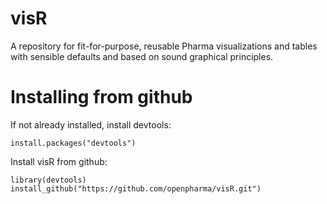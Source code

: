 # visR

A repository for fit-for-purpose, reusable Pharma visualizations and tables 
with sensible defaults and based on sound graphical principles.

# Installing from github

If not already installed, install devtools:

```{r}
install.packages("devtools")
```

Install visR from github:

```{r}
library(devtools)
install_github("https://github.com/openpharma/visR.git")
```
